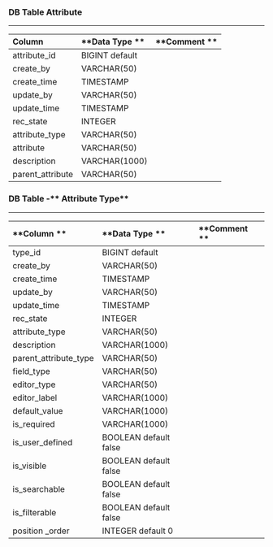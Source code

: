 ### **DB Table Attribute**

---

| **Column** | **Data Type ** | **Comment ** |
| :--- | :--- | :--- |
| attribute\_id | BIGINT default |  |
| create\_by | VARCHAR\(50\) |  |
| create\_time | TIMESTAMP |  |
| update\_by | VARCHAR\(50\) |  |
| update\_time | TIMESTAMP |  |
| rec\_state | INTEGER |  |
| attribute\_type | VARCHAR\(50\) |  |
| attribute | VARCHAR\(50\) |  |
| description | VARCHAR\(1000\) |  |
| parent\_attribute | VARCHAR\(50\) |  |

### DB Table -** Attribute Type**

---

| **Column ** | **Data Type ** | **Comment ** |
| :--- | :--- | :--- |
| type\_id | BIGINT default |  |
| create\_by | VARCHAR\(50\) |  |
| create\_time | TIMESTAMP |  |
| update\_by | VARCHAR\(50\) |  |
| update\_time | TIMESTAMP |  |
| rec\_state | INTEGER |  |
| attribute\_type | VARCHAR\(50\) |  |
| description | VARCHAR\(1000\) |  |
| parent\_attribute\_type | VARCHAR\(50\) |  |
| field\_type | VARCHAR\(50\) |  |
| editor\_type | VARCHAR\(50\) |  |
| editor\_label | VARCHAR\(1000\) |  |
| default\_value | VARCHAR\(1000\) |  |
| is\_required | VARCHAR\(1000\) |  |
| is\_user\_defined | BOOLEAN default false |  |
| is\_visible | BOOLEAN default false |  |
| is\_searchable | BOOLEAN default false |  |
| is\_filterable | BOOLEAN default false |  |
| position \_order | INTEGER default 0 |  |



